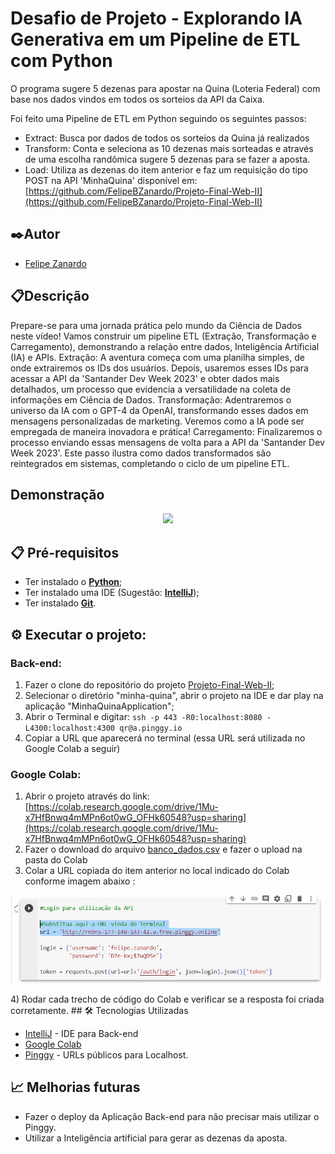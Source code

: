 # Desafio de Projeto - Explorando IA Generativa em um Pipeline de ETL com Python

O programa sugere 5 dezenas para apostar na Quina (Loteria Federal) com base nos dados vindos em todos os sorteios da API da Caixa.

Foi feito uma Pipeline de ETL em Python seguindo os seguintes passos:

- Extract: Busca por dados de todos os sorteios da Quina já realizados
- Transform: Conta e seleciona as 10 dezenas mais sorteadas e através de uma escolha randômica sugere 5 dezenas para se fazer a aposta.
- Load: Utiliza as dezenas do item anterior e faz um requisição do tipo POST na API 'MinhaQuina' disponível em: [https://github.com/FelipeBZanardo/Projeto-Final-Web-II](https://github.com/FelipeBZanardo/Projeto-Final-Web-II)  

## ✒️Autor
- [Felipe Zanardo](https://github.com/FelipeBZanardo)

## 📋Descrição

Prepare-se para uma jornada prática pelo mundo da Ciência de Dados neste vídeo! Vamos construir um pipeline ETL (Extração, Transformação e Carregamento), demonstrando a relação entre dados, Inteligência Artificial (IA) e APIs. Extração: A aventura começa com uma planilha simples, de onde extrairemos os IDs dos usuários. Depois, usaremos esses IDs para acessar a API da 'Santander Dev Week 2023' e obter dados mais detalhados, um processo que evidencia a versatilidade na coleta de informações em Ciência de Dados. Transformação: Adentraremos o universo da IA com o GPT-4 da OpenAI, transformando esses dados em mensagens personalizadas de marketing. Veremos como a IA pode ser empregada de maneira inovadora e prática! Carregamento: Finalizaremos o processo enviando essas mensagens de volta para a API da 'Santander Dev Week 2023'. Este passo ilustra como dados transformados são reintegrados em sistemas, completando o ciclo de um pipeline ETL.

## Demonstração
<p align="center">
  <img src="./_captures/Demonstracao.gif">
</p>

## 📋  Pré-requisitos
- Ter instalado o **[Python](https://www.python.org/downloads/)**;
- Ter instalado uma IDE (Sugestão: **[IntelliJ](https://www.jetbrains.com/pt-br/idea/)**);
- Ter instalado **[Git](https://git-scm.com/)**.

## ⚙️ Executar o projeto:
### Back-end:
1) Fazer o clone do repositório do projeto [Projeto-Final-Web-II](https://github.com/FelipeBZanardo/Projeto-Final-Web-II);
2) Selecionar o diretório "minha-quina", abrir o projeto na IDE e dar play na aplicação "MinhaQuinaApplication";
3) Abrir o Terminal e digitar:
	`ssh -p 443 -R0:localhost:8080 -L4300:localhost:4300 qr@a.pinggy.io`
4) Copiar a URL que aparecerá no terminal (essa URL será utilizada no Google Colab a seguir)

### Google Colab:

1) Abrir o projeto através do link: [https://colab.research.google.com/drive/1Mu-x7HfBnwq4mMPn6ot0wG_OFHk60548?usp=sharing](https://colab.research.google.com/drive/1Mu-x7HfBnwq4mMPn6ot0wG_OFHk60548?usp=sharing)
2) Fazer o download do arquivo [banco_dados.csv](https://github.com/FelipeBZanardo/Desafio_Projeto_ETL_DIO/blob/main/banco_dados.csv) e fazer o upload na pasta do Colab  
3) Colar a URL copiada do item anterior no local indicado do Colab conforme imagem abaixo :
<p align="center">
  <img src="./_captures/url.jpg">
</p>
4) Rodar cada trecho de código do Colab e verificar se a resposta foi criada corretamente.
## 🛠️ Tecnologias Utilizadas

* [IntelliJ](https://www.jetbrains.com/pt-br/idea/) - IDE para Back-end
* [Google Colab](https://colab.research.google.com/drive/1Mu-x7HfBnwq4mMPn6ot0wG_OFHk60548?usp=sharing)
* [Pinggy](https://pinggy.io/) - URLs públicos para Localhost.


## 📈 Melhorias futuras

- Fazer o deploy da Aplicação Back-end para não precisar mais utilizar o Pinggy.
- Utilizar a Inteligência artificial para gerar as dezenas da aposta.
